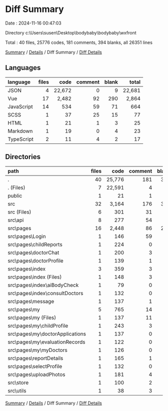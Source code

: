 # Diff Summary

Date : 2024-11-16 00:47:03

Directory c:\\Users\\susen\\Desktop\\bodybaby\\bodybaby\\wxfront

Total : 40 files,  25776 codes, 181 comments, 394 blanks, all 26351 lines

[Summary](results.md) / [Details](details.md) / Diff Summary / [Diff Details](diff-details.md)

## Languages
| language | files | code | comment | blank | total |
| :--- | ---: | ---: | ---: | ---: | ---: |
| JSON | 4 | 22,672 | 0 | 9 | 22,681 |
| Vue | 17 | 2,482 | 92 | 290 | 2,864 |
| JavaScript | 14 | 534 | 59 | 71 | 664 |
| SCSS | 1 | 37 | 25 | 15 | 77 |
| HTML | 1 | 21 | 1 | 3 | 25 |
| Markdown | 1 | 19 | 0 | 4 | 23 |
| TypeScript | 2 | 11 | 4 | 2 | 17 |

## Directories
| path | files | code | comment | blank | total |
| :--- | ---: | ---: | ---: | ---: | ---: |
| . | 40 | 25,776 | 181 | 394 | 26,351 |
| . (Files) | 7 | 22,591 | 4 | 20 | 22,615 |
| public | 1 | 21 | 1 | 3 | 25 |
| src | 32 | 3,164 | 176 | 371 | 3,711 |
| src (Files) | 6 | 301 | 31 | 32 | 364 |
| src\\api | 8 | 277 | 54 | 46 | 377 |
| src\\pages | 16 | 2,448 | 86 | 284 | 2,818 |
| src\\pages\\Login | 1 | 146 | 59 | 33 | 238 |
| src\\pages\\childReports | 1 | 224 | 0 | 22 | 246 |
| src\\pages\\doctorChat | 1 | 200 | 3 | 17 | 220 |
| src\\pages\\doctorProfile | 1 | 139 | 1 | 17 | 157 |
| src\\pages\\index | 3 | 359 | 3 | 44 | 406 |
| src\\pages\\index (Files) | 1 | 148 | 3 | 16 | 167 |
| src\\pages\\index\\aiBodyCheck | 1 | 79 | 0 | 9 | 88 |
| src\\pages\\index\\consultDoctors | 1 | 132 | 0 | 19 | 151 |
| src\\pages\\message | 1 | 137 | 1 | 16 | 154 |
| src\\pages\\my | 5 | 765 | 14 | 80 | 859 |
| src\\pages\\my (Files) | 1 | 137 | 11 | 16 | 164 |
| src\\pages\\my\\childProfile | 1 | 243 | 3 | 24 | 270 |
| src\\pages\\my\\doctorApplications | 1 | 137 | 0 | 14 | 151 |
| src\\pages\\my\\evaluationRecords | 1 | 122 | 0 | 13 | 135 |
| src\\pages\\my\\myDoctors | 1 | 126 | 0 | 13 | 139 |
| src\\pages\\reportDetails | 1 | 165 | 1 | 18 | 184 |
| src\\pages\\selectProfile | 1 | 132 | 0 | 13 | 145 |
| src\\pages\\uploadPhotos | 1 | 181 | 4 | 24 | 209 |
| src\\store | 1 | 100 | 2 | 5 | 107 |
| src\\utils | 1 | 38 | 3 | 4 | 45 |

[Summary](results.md) / [Details](details.md) / Diff Summary / [Diff Details](diff-details.md)